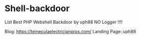 # Shell-backdoor
List Best PHP Webshell Backdoor by uph88
NO Logger !!!!

Blog: https://temeculaelectricianpros.com/
Landing Page: uph88
